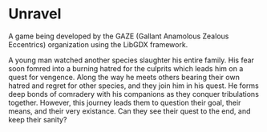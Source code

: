 # Unravel
A game being developed by the GAZE (Gallant Anamolous Zealous Eccentrics) organization using the LibGDX framework. 

A young man watched another species slaughter his entire family. His fear soon fomred into a burning hatred for the culprits which leads him on a quest for vengence. Along the way he meets others bearing their own hatred and regret for other species, and they join him in his quest. He forms deep bonds of comradery with his companions as they conquer tribulations together. However, this journey leads them to question their goal, their means, and their very existance. Can they see their quest to the end, and keep their sanity?
